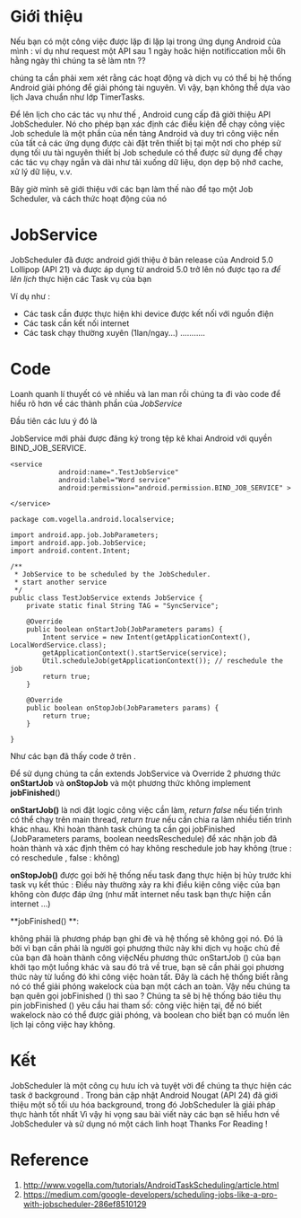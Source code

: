 # Giới thiệu
Nếu bạn có một công việc được  lặp đi lặp lại trong ứng dụng Android của mình : ví dụ như request một  API sau 1 ngày hoăc hiện notificcation mỗi 6h hằng ngày thì chúng ta sẽ làm ntn ??

chúng ta  cần phải xem xét rằng các hoạt động và dịch vụ có thể bị hệ thống Android giải phóng để giải phóng tài nguyên. Vì vậy, bạn không thể dựa vào lịch Java chuẩn như lớp TimerTasks.

Để lên lịch cho các tác vụ như thế , Android cung cấp đã giởi thiệu API  JobScheduler. Nó cho phép bạn xác định các điều kiện để chạy công việc
Job schedule là  một phần của nền tảng Android và duy trì công việc nền của tất cả các ứng dụng được cài đặt trên thiết bị tại một nơi cho phép sử dụng tối ưu tài nguyên thiết bị
Job schedule có thể được sử dụng để chạy các tác vụ chạy ngắn và dài như tải xuống dữ liệu, dọn dẹp bộ nhớ cache, xử lý dữ liệu, v.v.

Bây giờ mình sẽ giới thiệu với các bạn làm thế nào để tạo một Job Scheduler, và cách thức hoạt động của nó

# JobService 
JobScheduler  đã được android giới thiệu ở bản release của Android 5.0 Lollipop (API 21) và được áp dụng từ android 5.0 trở lên nó được tạo ra *để lên lịch* thực hiện các Task vụ của bạn

Ví dụ như :
*  Các task cần được thực hiện khi device được kết nối với nguồn điện
*  Các task cần kết nối internet 
*  Các task chạy thường xuyên (1lan/ngay...)
...........

# Code 
Loanh quanh lí thuyết có vẻ nhiều và lan man rồi chúng ta đi vào code để hiểu rõ hơn về các thành phần của *JobService* 

Đầu tiên các lưu ý đó là 

JobService mới phải được đăng ký trong tệp kê khai Android với quyền BIND_JOB_SERVICE.

```
<service
            android:name=".TestJobService"
            android:label="Word service"
            android:permission="android.permission.BIND_JOB_SERVICE" >

</service>
```





```
package com.vogella.android.localservice;

import android.app.job.JobParameters;
import android.app.job.JobService;
import android.content.Intent;

/**
 * JobService to be scheduled by the JobScheduler.
 * start another service
 */
public class TestJobService extends JobService {
    private static final String TAG = "SyncService";

    @Override
    public boolean onStartJob(JobParameters params) {
        Intent service = new Intent(getApplicationContext(), LocalWordService.class);
        getApplicationContext().startService(service);
        Util.scheduleJob(getApplicationContext()); // reschedule the job
        return true;
    }

    @Override
    public boolean onStopJob(JobParameters params) {
        return true;
    }

}
```



Như các bạn đã thấy code ở trên .

Để  sử dụng  chúng ta cần extends JobService và Override 2 phương thức **onStartJob** và **onStopJob** và một phương thức không  implement **jobFinished**()

 **onStartJob()** là nơi đặt logic công việc cần làm, *return false* nếu tiến trình có thể chạy trên main thread, *return true* nếu cần chia ra làm nhiều tiến trình khác nhau.
 Khi hoàn thành task  chúng ta cần gọi  jobFinished (JobParameters params, boolean needsReschedule) để xác nhận job đã hoàn thành và xác định thêm có hay không reschedule job hay không (true : có reschedule , false : không)
 
**onStopJob()**  được gọi bởi hệ thống nếu task đang thực hiện bị hủy trước khi task vụ kết thúc : Điều này thường xảy ra khi điều kiện công việc của bạn không còn được đáp ứng (như mất internet nếu task bạn thực hiện cần internet ...)

**jobFinished() **:

không phải là phương pháp bạn ghi đè và hệ thống sẽ không gọi nó. Đó là bởi vì bạn cần phải là người gọi phương thức này khi dịch vụ hoặc chủ đề của bạn đã hoàn thành công việcNếu phương thức onStartJob () của bạn khởi tạo một luồng khác và sau đó trả về true, bạn sẽ cần phải gọi phương thức này từ luồng đó khi công việc hoàn tất. Đây là cách hệ thống biết rằng nó có thể giải phóng wakelock của bạn một cách an toàn.
Vậy nếu chúng ta  bạn quên gọi jobFinished () thì sao ? Chúng ta sẽ bị hệ thống báo tiêu thụ pin 
jobFinished () yêu cầu hai tham số: công việc hiện tại, để nó biết wakelock nào có thể được giải phóng, và boolean cho biết bạn có muốn lên lịch lại công việc hay không.

# Kết
JobScheduler là một công cụ hưu ích và tuyệt vời  để chúng ta  thực hiện các task ở  background .  Trong bản cập nhật Android Nougat (API 24) đã giới thiệu một số tối ưu hóa background, trong đó JobScheduler là giải pháp thực hành tốt nhất 
Vì vậy hi vọng sau bài viết này các bạn sẽ hiểu hơn về JobScheduler và sử dụng nó một cách linh hoạt 
Thanks For Reading !
# Reference
1. http://www.vogella.com/tutorials/AndroidTaskScheduling/article.html
2. https://medium.com/google-developers/scheduling-jobs-like-a-pro-with-jobscheduler-286ef8510129